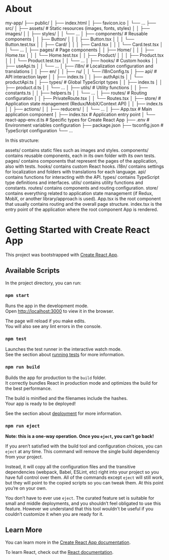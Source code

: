# About 

my-app/
├── public/
│   ├── index.html
│   ├── favicon.ico
│   └── ...
├── src/
│   ├── assets/              # Static resources (images, fonts, styles)
│   │   ├── images/
│   │   ├── styles/
│   │   └── ...
│   ├── components/          # Reusable components
│   │   ├── Button/
│   │   │   ├── Button.tsx
│   │   │   └── Button.test.tsx
│   │   ├── Card/
│   │   │   ├── Card.tsx
│   │   │   └── Card.test.tsx
│   │   └── ...
│   ├── pages/               # Page components
│   │   ├── Home/
│   │   │   ├── Home.tsx
│   │   │   └── Home.test.tsx
│   │   ├── Product/
│   │   │   ├── Product.tsx
│   │   │   └── Product.test.tsx
│   │   └── ...
│   ├── hooks/               # Custom hooks
│   │   ├── useApi.ts
│   │   └── ...
│   ├── i18n/                # Localization configuration and translations
│   │   ├── en/
│   │   ├── ru/
│   │   └── i18nConfig.ts
│   ├── api/                 # API interaction layer
│   │   ├── index.ts
│   │   ├── authApi.ts
│   │   └── productApi.ts
│   ├── types/               # Global TypeScript types
│   │   ├── index.ts
│   │   ├── product.d.ts
│   │   └── ...
│   ├── utils/               # Utility functions
│   │   ├── constants.ts
│   │   ├── helpers.ts
│   │   └── ...
│   ├── routes/              # Routing configuration
│   │   ├── PrivateRoute.tsx
│   │   └── Routes.tsx
│   ├── store/               # Application state management (Redux/MobX/Context API)
│   │   ├── index.ts
│   │   ├── actions/
│   │   ├── reducers/
│   │   └── ...
│   ├── App.tsx              # Main application component
│   ├── index.tsx            # Application entry point
│   └── react-app-env.d.ts   # Specific types for Create React App
├── .env                     # Environment variables configuration
├── package.json
├── tsconfig.json            # TypeScript configuration
└── ...

In this structure:

assets/ contains static files such as images and styles.
components/ contains reusable components, each in its own folder with its own tests.
pages/ contains components that represent the pages of the application, also with tests.
hooks/ contains custom React hooks.
i18n/ contains settings for localization and folders with translations for each language.
api/ contains functions for interacting with the API.
types/ contains TypeScript type definitions and interfaces.
utils/ contains utility functions and constants.
routes/ contains components and routing configuration.
store/ contains everything related to application state management (if Redux, MobX, or another library/approach is used).
App.tsx is the root component that usually contains routing and the overall page structure.
index.tsx is the entry point of the application where the root component App is rendered.


# Getting Started with Create React App

This project was bootstrapped with [Create React App](https://github.com/facebook/create-react-app).

## Available Scripts

In the project directory, you can run:

### `npm start`

Runs the app in the development mode.\
Open [http://localhost:3000](http://localhost:3000) to view it in the browser.

The page will reload if you make edits.\
You will also see any lint errors in the console.

### `npm test`

Launches the test runner in the interactive watch mode.\
See the section about [running tests](https://facebook.github.io/create-react-app/docs/running-tests) for more information.

### `npm run build`

Builds the app for production to the `build` folder.\
It correctly bundles React in production mode and optimizes the build for the best performance.

The build is minified and the filenames include the hashes.\
Your app is ready to be deployed!

See the section about [deployment](https://facebook.github.io/create-react-app/docs/deployment) for more information.

### `npm run eject`

**Note: this is a one-way operation. Once you `eject`, you can’t go back!**

If you aren’t satisfied with the build tool and configuration choices, you can `eject` at any time. This command will remove the single build dependency from your project.

Instead, it will copy all the configuration files and the transitive dependencies (webpack, Babel, ESLint, etc) right into your project so you have full control over them. All of the commands except `eject` will still work, but they will point to the copied scripts so you can tweak them. At this point you’re on your own.

You don’t have to ever use `eject`. The curated feature set is suitable for small and middle deployments, and you shouldn’t feel obligated to use this feature. However we understand that this tool wouldn’t be useful if you couldn’t customize it when you are ready for it.

## Learn More

You can learn more in the [Create React App documentation](https://facebook.github.io/create-react-app/docs/getting-started).

To learn React, check out the [React documentation](https://reactjs.org/).
